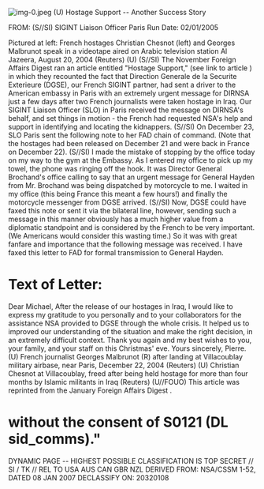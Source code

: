 ![img-0.jpeg](img-0.jpeg)
(U) Hostage Support -- Another Success Story

FROM: (S//SI)
SIGINT Liaison Officer Paris
Run Date: 02/01/2005

Pictured at left: French hostages Christian Chesnot (left) and Georges Malbrunot speak in a videotape aired on Arabic television station Al Jazeera, August 20, 2004 (Reuters) (U)
(S//SI) The November Foreign Affairs Digest ran an article entitled "Hostage Support," (see link to article ) in which they recounted the fact that Direction Generale de la Securite Exterieure (DGSE), our French SIGINT partner, had sent a driver to the American embassy in Paris with an extremely urgent message for DIRNSA just a few days after two French journalists were taken hostage in Iraq. Our SIGINT Liaison Officer (SLO) in Paris received the message on DIRNSA's behalf, and set things in motion - the French had requested NSA's help and support in identifying and locating the kidnappers.
(S//SI) On December 23, SLO Paris sent the following note to her FAD chain of command. (Note that the hostages had been released on December 21 and were back in France on December 22).
(S//SI) I made the mistake of stopping by the office today on my way to the gym at the Embassy. As I entered my office to pick up my towel, the phone was ringing off the hook. It was Director General Brochand's office calling to say that an urgent message for General Hayden from Mr. Brochand was being dispatched by motorcycle to me. I waited in my office (this being France this meant a few hours!) and finally the motorcycle messenger from DGSE arrived.
(S//SI) Now, DGSE could have faxed this note or sent it via the bilateral line, however, sending such a message in this manner obviously has a much higher value from a diplomatic standpoint and is considered by the French to be very important. (We Americans would consider this wasting time.) So it was with great fanfare and importance that the following message was received. I have faxed this letter to FAD for formal transmission to General Hayden.

# Text of Letter: 

Dear Michael,
After the release of our hostages in Iraq, I would like to express my gratitude to you personally and to your collaborators for the assistance NSA provided to DGSE through the whole crisis. It helped us to improved our understanding of the situation and make the right decision, in an extremely difficult context. Thank you again and my best wishes to you, your family, and your staff on this Christmas' eve.
Yours sincerely, Pierre.
(U) French journalist Georges Malbrunot (R) after landing at Villacoublay military airbase, near Paris, December 22, 2004 (Reuters)
(U) Christian Chesnot at Villacoublay, freed after being held hostage for more than four months by Islamic militants in Iraq (Reuters)
(U//FOUO) This article was reprinted from the January Foreign Affairs Digest .
# without the consent of S0121 (DL sid_comms)." 

DYNAMIC PAGE -- HIGHEST POSSIBLE CLASSIFICATION IS TOP SECRET // SI / TK // REL TO USA AUS CAN GBR NZL
DERIVED FROM: NSA/CSSM 1-52, DATED 08 JAN 2007 DECLASSIFY ON: 20320108
